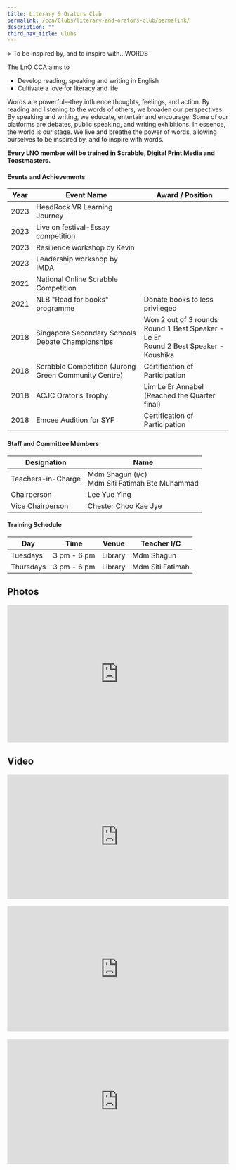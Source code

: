 ```yaml
---
title: Literary & Orators Club
permalink: /cca/Clubs/literary-and-orators-club/permalink/
description: ""
third_nav_title: Clubs
---
```

&gt; To be inspired by, and to inspire with...WORDS

The LnO CCA aims to

* Develop reading, speaking and writing in English
* Cultivate a love for literacy and life

Words are powerful--they influence thoughts, feelings, and action. By reading and listening to the words of others, we broaden our perspectives. By speaking and writing, we educate, entertain and encourage. Some of our platforms are debates, public speaking, and writing exhibitions. In essence, the world is our stage. We live and breathe the power of words, allowing ourselves to be inspired by, and to inspire with words.&nbsp;

**Every LNO member will be trained in Scrabble, Digital Print Media and Toastmasters.**

#### Events and Achievements

| Year | Event Name | Award / Position |
| --- | --- | --- |
| 2023 | HeadRock VR Learning Journey | |
| 2023 | Live on festival-Essay competition | | 
| 2023 | Resilience workshop by Kevin | |
| 2023 | Leadership workshop by IMDA | |
| 2021 | National Online Scrabble Competition | |
| 2021 | NLB "Read for books" programme | Donate books to less privileged |
| 2018 |  Singapore Secondary Schools Debate Championships    | Won 2 out of 3 rounds <br>Round 1 Best Speaker - Le Er  <br>Round 2 Best Speaker - Koushika| 
|2018|  Scrabble Competition (Jurong Green Community Centre)   | Certification of Participation |
| 2018|  ACJC Orator’s Trophy| Lim Le Er Annabel (Reached the Quarter final) |
| 2018|  Emcee Audition for SYF  | Certification of Participation |


#### Staff and Committee Members

|Designation|Name|
|---	|---	|
| Teachers-in-Charge 	|Mdm Shagun (i/c)<br>Mdm Siti Fatimah Bte Muhammad 	|
| Chairperson 	| Lee Yue Ying 	|
| Vice Chairperson 	| Chester Choo Kae Jye 	|

#### Training Schedule

| Day | Time | Venue | Teacher I/C |
| --- | --- | --- | --- |
| Tuesdays | 3 pm - 6 pm | Library | Mdm Shagun |
| Thursdays | 3 pm - 6 pm | Library | Mdm Siti Fatimah |

Photos
------
<div style="position:relative;width:100%;padding-bottom: 62%;height: 0; overflow: hidden;"><iframe style="position: absolute; top: 0; left: 0; width: 100%; height: 100%;" frameborder="0" src="https://docs.google.com/presentation/d/e/2PACX-1vQpsPaC3RHyZ8joVxze5w5FzpMIAEjlyKC-v5zgA6dpFOzF-NOCOQRT-TZQDUgvdWF_DbbKoD4R2fTn/embed?start=1&amp;loop=1&amp;delayms=3000"></iframe></div>

Video
-----

<div style="position:relative;width:100%;padding-bottom: 56.25%;height: 0; overflow: hidden;"><iframe style="position: absolute; top: 0; left: 0; width: 100%; height: 100%;" allowfullscreen="" allow="accelerometer; autoplay; clipboard-write; encrypted-media; gyroscope; picture-in-picture" frameborder="0" title="LNO - CCA Promotional Video 2023" src="https://www.youtube.com/embed/AHBwHhcckDc"></iframe></div>

<br>

<div style="position:relative;width:100%;padding-bottom: 56.25%;height: 0; overflow: hidden;"><iframe style="position: absolute; top: 0; left: 0; width: 100%; height: 100%;" allowfullscreen="" allow="accelerometer; autoplay; clipboard-write; encrypted-media; gyroscope; picture-in-picture" frameborder="0" title="LNO Open House Video 2023" src="https://www.youtube.com/embed/3vf_1M0FM3s"></iframe></div>

<br>

<div style="position:relative;width:100%;padding-bottom: 56.25%;height: 0; overflow: hidden;"><iframe style="position: absolute; top: 0; left: 0; width: 100%; height: 100%;" allowfullscreen="" allow="accelerometer; autoplay; clipboard-write; encrypted-media; gyroscope; picture-in-picture" frameborder="0" title="Literary &amp; Orators Club 2023" src="https://www.youtube.com/embed/qy1w6NWcc88"></iframe></div>